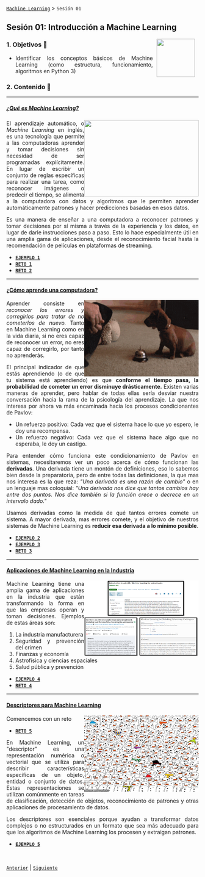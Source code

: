 [`Machine Learning`](../Readme.md) > `Sesión 01`

## Sesión 01: Introducción a Machine Learning

<img src="https://github.com/beduExpert/Introduccion-a-Bases-de-Datos-Diciembre-2020/raw/master/imagenes/pizarron.png" align="right" height="100" width="100" hspace="10">
<div style="text-align: justify;">

### 1. Objetivos :dart: 
- Identificar los conceptos básicos de Machine Learning (como estructura, funcionamiento, algoritmos en Python 3)

### 2. Contenido :blue_book:

---
##### <ins>¿Qué es Machine Learning?</ins>
<img src="https://www.analyticsinsight.net/wp-content/uploads/2020/03/AI_Animated.gif" align="right" height="200" width="300">

El aprendizaje automático, o *Machine Learning* en inglés, es una tecnología que permite a las computadoras aprender y tomar decisiones sin necesidad de ser programadas explícitamente. En lugar de escribir un conjunto de reglas específicas para realizar una tarea, como reconocer imágenes o predecir el tiempo, se alimenta a la computadora con datos y algoritmos que le permiten aprender automáticamente patrones y hacer predicciones basadas en esos datos.

Es una manera de enseñar a una computadora a reconocer patrones y tomar decisiones por sí misma a través de la experiencia y los datos, en lugar de darle instrucciones paso a paso. Esto lo hace especialmente útil en una amplia gama de aplicaciones, desde el reconocimiento facial hasta la recomendación de películas en plataformas de streaming.

- [**`EJEMPLO 1`**](Ejemplo01/README.md)
- [**`RETO 1`**](Reto01/README.md)
- [**`RETO 2`**](Reto02/README.md)

---
#### <ins>¿Cómo aprende una computadora?</ins>
<img src="imgassets/Pavlov.gif" align="right" height="200" width="300">

Aprender consiste en *reconocer los errores y corregirlos para tratar de no cometerlos de nuevo.* Tanto en Machine Learning como en la vida diaria, si no eres capaz de reconocer un error, no eres capaz de corregirlo, por tanto no aprenderás.

El principal indicador de que estás aprendiendo (o de que tu sistema está aprendiendo) es que **conforme el tiempo pasa, la probabilidad de cometer un error disminuye drásticamente.** Existen varias maneras de aprender, pero hablar de todas ellas sería desviar nuestra conversación hacia la rama de la psicología del aprendizaje. La que nos interesa por ahora va más encaminada hacia los procesos condicionantes de Pavlov: 

- Un refuerzo positivo: Cada vez que el sistema hace lo que yo espero, le doy una recompensa.
- Un refuerzo negativo: Cada vez que el sistema hace algo que no esperaba, le doy un castigo.

Para entender cómo funciona este condicionamiento de Pavlov en sistemas, necesitaremos ver un poco acerca de cómo funcionan las **derivadas**. Una derivada tiene un montón de definiciones, eso lo sabemos bien desde la preparatoria, pero de entre todas las definiciones, la que mas nos interesa es la que reza: *"Una derivada es una razón de cambio"* o en un lenguaje mas coloquial: *"Una derivada nos dice que tantos cambios hay entre dos puntos. Nos dice también si la función crece o decrece en un intervalo dado."* 

Usamos derivadas como la medida de qué tantos errores comete un sistema. A mayor derivada, mas errores comete, y el objetivo de nuestros sistemas de Machine Learning es **reducir esa derivada a lo mínimo posible**.

- [**`EJEMPLO 2`**](Ejemplo02/README.md)
- [**`EJEMPLO 3`**](Ejemplo03/README.md)
- [**`RETO 3`**](Reto03/README.md)

---

#### <ins>Aplicaciones de Machine Learning en la Industria</ins>
<img src="imgassets/Astrophysics.png" align="right" height="200" width="300">

Machine Learning tiene una amplia gama de aplicaciones en la industria que están transformando la forma en que las empresas operan y toman decisiones. Ejemplos de estas áreas son:

1. La industria manufacturera
2. Seguridad y prevención del crimen
3. Finanzas y economía
4. Astrofísica y ciencias espaciales
5. Salud pública y prevención

- [**`EJEMPLO 4`**](Ejemplo04/README.md)
- [**`RETO 4`**](Reto04/README.md)

---

#### <ins>Descriptores para Machine Learning</ins>
<img src="imgassets/Panda.jpg" align="right" height="200" width="300">

Comencemos con un reto

- [**`RETO 5`**](Reto05/README.md)

En Machine Learning, un "descriptor" es una representación numérica o vectorial que se utiliza para describir características específicas de un objeto, entidad o conjunto de datos. Estas representaciones se utilizan comúnmente en tareas de clasificación, detección de objetos, reconocimiento de patrones y otras aplicaciones de procesamiento de datos.

Los descriptores son esenciales porque ayudan a transformar datos complejos o no estructurados en un formato que sea más adecuado para que los algoritmos de Machine Learning los procesen y extraigan patrones.

- [**`EJEMPLO 5`**](Ejemplo05/README.md)

<br/>

[`Anterior`](../README.md) | [`Siguiente`](../Sesion02/README.md)      
